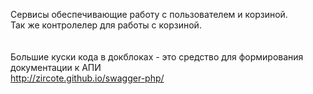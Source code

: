 Сервисы обеспечивающие работу с пользователем и корзиной. <br>
Так же контролелер для работы с корзиной.<br><br><br>
Большие куски кода в докблоках - это средство для формирования документации к АПИ<br>
http://zircote.github.io/swagger-php/